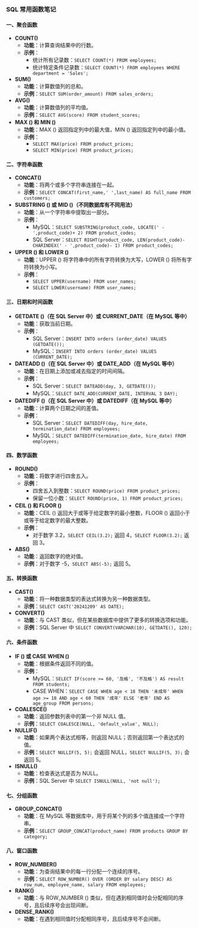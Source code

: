 ### SQL 常用函数笔记

#### 一、聚合函数

- **COUNT()**
  - **功能**：计算查询结果中的行数。
  - **示例**：
    - 统计所有记录数：`SELECT COUNT(*) FROM employees;`
    - 统计特定条件记录数：`SELECT COUNT(*) FROM employees WHERE department = 'Sales';`
- **SUM()**
  - **功能**：计算数值列的总和。
  - **示例**：`SELECT SUM(order_amount) FROM sales_orders;`
- **AVG()**
  - **功能**：计算数值列的平均值。
  - **示例**：`SELECT AVG(score) FROM student_scores;`
- **MAX () 和 MIN ()**
  - **功能**：MAX () 返回指定列中的最大值，MIN () 返回指定列中的最小值。
  - **示例**：
    - `SELECT MAX(price) FROM product_prices;`
    - `SELECT MIN(price) FROM product_prices;`

#### 二、字符串函数

- **CONCAT()**
  - **功能**：将两个或多个字符串连接在一起。
  - **示例**：`SELECT CONCAT(first_name,' ',last_name) AS full_name FROM customers;`
- **SUBSTRING () 或 MID ()（不同数据库有不同用法）**
  - **功能**：从一个字符串中提取出一部分。
  - **示例**：
    - MySQL：`SELECT SUBSTRING(product_code, LOCATE(' - ',product_code)+ 2) FROM product_codes;`
    - SQL Server：`SELECT RIGHT(product_code, LEN(product_code)- CHARINDEX(' - ',product_code)- 1) FROM product_codes;`
- **UPPER () 和 LOWER ()**
  - **功能**：UPPER () 将字符串中的所有字符转换为大写，LOWER () 将所有字符转换为小写。
  - **示例**：
    - `SELECT UPPER(username) FROM user_names;`
    - `SELECT LOWER(username) FROM user_names;`

#### 三、日期和时间函数

- **GETDATE ()（在 SQL Server 中）或 CURRENT_DATE（在 MySQL 等中）**
  - **功能**：获取当前日期。
  - **示例**：
    - SQL Server：`INSERT INTO orders (order_date) VALUES (GETDATE());`
    - MySQL：`INSERT INTO orders (order_date) VALUES (CURRENT_DATE);`
- **DATEADD ()（在 SQL Server 中）或 DATE_ADD（在 MySQL 等中）**
  - **功能**：在日期上添加或减去指定的时间间隔。
  - **示例**：
    - SQL Server：`SELECT DATEADD(day, 3, GETDATE());`
    - MySQL：`SELECT DATE_ADD(CURRENT_DATE, INTERVAL 3 DAY);`
- **DATEDIFF ()（在 SQL Server 中）或 DATEDIFF（在 MySQL 等中）**
  - **功能**：计算两个日期之间的差值。
  - **示例**：
    - SQL Server：`SELECT DATEDIFF(day, hire_date, termination_date) FROM employees;`
    - MySQL：`SELECT DATEDIFF(termination_date, hire_date) FROM employees;`

#### 四、数学函数

- **ROUND()**
  - **功能**：将数字进行四舍五入。
  - **示例**：
    - 四舍五入到整数：`SELECT ROUND(price) FROM product_prices;`
    - 保留一位小数：`SELECT ROUND(price, 1) FROM product_prices;`
- **CEIL () 和 FLOOR ()**
  - **功能**：CEIL () 返回大于或等于给定数字的最小整数，FLOOR () 返回小于或等于给定数字的最大整数。
  - **示例**：
    - 对于数字 3.2，`SELECT CEIL(3.2);` 返回 4，`SELECT FLOOR(3.2);` 返回 3。
- **ABS()**
  - **功能**：返回数字的绝对值。
  - **示例**：对于数字 -5，`SELECT ABS(-5);` 返回 5。

#### 五、转换函数

- **CAST()**
  - **功能**：将一种数据类型的表达式转换为另一种数据类型。
  - **示例**：`SELECT CAST('20241209' AS DATE);`
- **CONVERT()**
  - **功能**：与 CAST 类似，但在某些数据库中提供了更多的转换选项和功能。
  - **示例**：SQL Server 中 `SELECT CONVERT(VARCHAR(10), GETDATE(), 120);`

#### 六、条件函数

- **IF () 或 CASE WHEN ()**
  - **功能**：根据条件返回不同的值。
  - **示例**：
    - MySQL：`SELECT IF(score >= 60, '及格', '不及格') AS result FROM students;`
    - CASE WHEN：`SELECT CASE WHEN age < 18 THEN '未成年' WHEN age >= 18 AND age < 60 THEN '成年' ELSE '老年' END AS age_group FROM persons;`
- **COALESCE()**
  - **功能**：返回参数列表中的第一个非 NULL 值。
  - **示例**：`SELECT COALESCE(NULL, 'default_value', NULL);`
- **NULLIF()**
  - **功能**：如果两个表达式相等，则返回 NULL；否则返回第一个表达式的值。
  - **示例**：`SELECT NULLIF(5, 5);` 会返回 NULL，`SELECT NULLIF(5, 3);` 会返回 5。
- **ISNULL()**
  - **功能**：检查表达式是否为 NULL。
  - **示例**：SQL Server 中 `SELECT ISNULL(NULL, 'not null');`

#### 七、分组函数

- **GROUP_CONCAT()**
  - **功能**：在 MySQL 等数据库中，用于将某个列的多个值连接成一个字符串。
  - **示例**：`SELECT GROUP_CONCAT(product_name) FROM products GROUP BY category;`

#### 八、窗口函数

- **ROW_NUMBER()**
  - **功能**：为查询结果中的每一行分配一个连续的序号。
  - **示例**：`SELECT ROW_NUMBER() OVER (ORDER BY salary DESC) AS row_num, employee_name, salary FROM employees;`
- **RANK()**
  - **功能**：与 ROW_NUMBER () 类似，但在遇到相同值时会分配相同的序号，且后续序号会出现间断。
- **DENSE_RANK()**
  - **功能**：在遇到相同值时分配相同序号，且后续序号不会间断。
